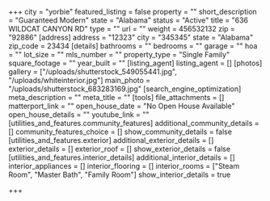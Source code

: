+++
city = "yorbie"
featured_listing = false
property = ""
short_description = "Guaranteed Modern"
state = "Alabama"
status = "Active"
title = "636 WILDCAT CANYON RD"
type = ""
url = ""
weight = 456532132
zip = "92886"
[address]
address = "12323"
city = "345345"
state = "Alabama"
zip_code = 23434
[details]
bathrooms = ""
bedrooms = ""
garage = ""
hoa = ""
lot_size = ""
mls_number = ""
property_type = "Single Family"
square_footage = ""
year_built = ""
[listing_agent]
listing_agent = []
[photos]
gallery = ["/uploads/shutterstock_549055441.jpg", "/uploads/whiteinterior.jpg"]
main_photo = "/uploads/shutterstock_683283169.jpg"
[search_engine_optimization]
meta_description = ""
meta_title = ""
[tools]
file_attachments = []
matterport_link = ""
open_house_date = "No Open House Available"
open_house_details = ""
youtube_link = ""
[utilities_and_features.community_features]
additional_community_details = []
community_features_choice = []
show_community_details = false
[utilities_and_features.exterior]
additional_exterior_details = []
exterior_details = []
exterior_roof = []
show_exterior_details = false
[utilities_and_features.interior_details]
additional_interior_details = []
interior_appliances = []
interior_flooring = []
interior_rooms = ["Steam Room", "Master Bath", "Family Room"]
show_interior_details = true

+++
